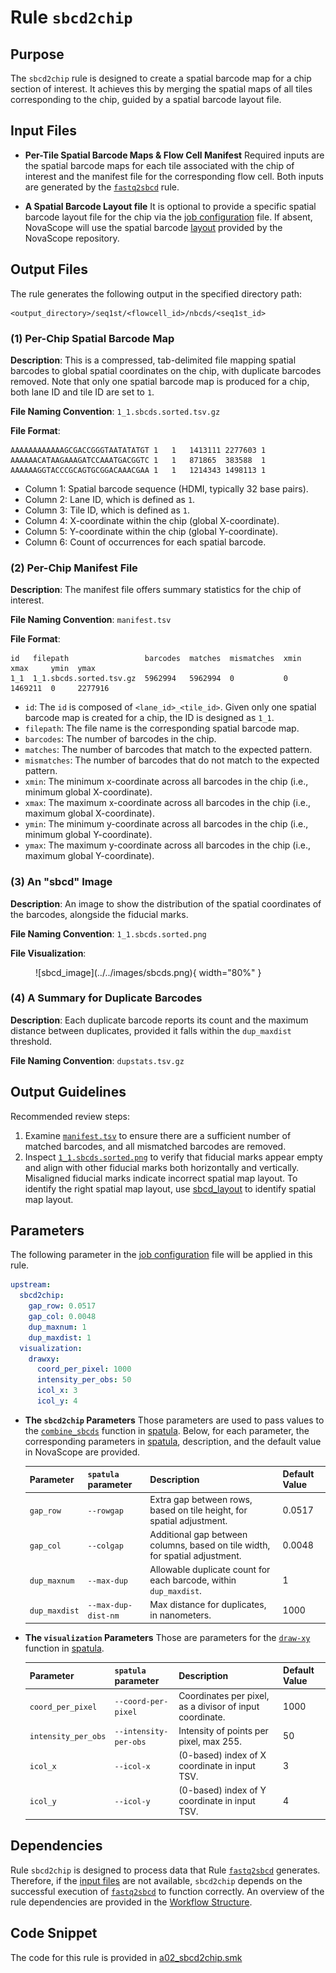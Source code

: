 # Rule `sbcd2chip`

## Purpose
The `sbcd2chip` rule is designed to create a spatial barcode map for a chip section of interest. It achieves this by merging the spatial maps of all tiles corresponding to the chip, guided by a spatial barcode layout file.

## Input Files
* **Per-Tile Spatial Barcode Maps & Flow Cell Manifest**
Required inputs are the spatial barcode maps for each tile associated with the chip of interest and the manifest file for the corresponding flow cell. Both inputs are generated by the [`fastq2sbcd`](./fastq2sbcd.md) rule.

* **A Spatial Barcode Layout file**
It is optional to provide a specific spatial barcode layout file for the chip via the [job configuration](../../basic_usage/job_config.md) file. If absent, NovaScope will use the spatial barcode [layout](https://github.com/seqscope/NovaScope/tree/main/info/assets/layout_per_tile_basis) provided by the NovaScope repository. 


## Output Files
The rule generates the following output in the specified directory path: 
```
<output_directory>/seq1st/<flowcell_id>/nbcds/<seq1st_id>
```

### (1) Per-Chip Spatial Barcode Map

**Description**: This is a compressed, tab-delimited file mapping spatial barcodes to global spatial coordinates on the chip, with duplicate barcodes removed. Note that only one spatial barcode map is produced for a chip, both lane ID and tile ID are set to `1`.

**File Naming Convention**: `1_1.sbcds.sorted.tsv.gz`

**File Format**: 

```
AAAAAAAAAAAAGCGACCGGGTAATATATGT	1	1	1413111	2277603	1
AAAAAACATAAGAAAGATCCAAATGACGGTC	1	1	871865	383588	1
AAAAAAGGTACCCGCAGTGCGGACAAACGAA	1	1	1214343	1498113	1
```

- Column 1: Spatial barcode sequence (HDMI, typically 32 base pairs).
- Column 2: Lane ID, which is defined as `1`.
- Column 3: Tile ID, which is defined as `1`.
- Column 4: X-coordinate within the chip (global X-coordinate).
- Column 5: Y-coordinate within the chip (global Y-coordinate).
- Column 6: Count of occurrences for each spatial barcode.

### (2) Per-Chip Manifest File

**Description**:
The manifest file offers summary statistics for the chip of interest. 

**File Naming Convention**: `manifest.tsv` 

**File Format**: 
```
id   filepath                 barcodes  matches  mismatches  xmin  xmax     ymin  ymax
1_1  1_1.sbcds.sorted.tsv.gz  5962994   5962994  0           0     1469211  0     2277916
```

- `id`: The `id` is composed of `<lane_id>_<tile_id>`. Given only one spatial barcode map is created for a chip, the ID is designed as `1_1`.
- `filepath`: The file name is the corresponding spatial barcode map.
- `barcodes`: The number of barcodes in the chip.
- `matches`: The number of barcodes that match to the expected pattern.
- `mismatches`: The number of barcodes that do not match to the expected pattern.
- `xmin`: The minimum x-coordinate across all barcodes in the chip (i.e., minimum global X-coordinate).
- `xmax`: The maximum x-coordinate across all barcodes in the chip (i.e., maximum global X-coordinate).
- `ymin`: The minimum y-coordinate across all barcodes in the chip (i.e., minimum global Y-coordinate).
- `ymax`: The maximum y-coordinate across all barcodes in the chip (i.e., maximum global Y-coordinate).

### (3) An "sbcd" Image

**Description**:
An image to show the distribution of the spatial coordinates of the barcodes, alongside the fiducial marks.

**File Naming Convention**: `1_1.sbcds.sorted.png` 

**File Visualization**:
<figure markdown="span">
![sbcd_image](../../images/sbcds.png){ width="80%" }
</figure>

### (4) A Summary for Duplicate Barcodes
**Description**: 
Each duplicate barcode reports its count and the maximum distance between duplicates, provided it falls within the `dup_maxdist` threshold.

**File Naming Convention**: `dupstats.tsv.gz`

## Output Guidelines
Recommended review steps:

1. Examine [`manifest.tsv`](#2-per-chip-manifest-file) to ensure there are a sufficient number of matched barcodes, and all mismatched barcodes are removed.
2. Inspect [`1_1.sbcds.sorted.png`](#3-an-sbcd-image) to verify that fiducial marks appear empty and align with other fiducial marks both horizontally and vertically. Misaligned fiducial marks indicate incorrect spatial map layout. To identify the right spatial map layout, use [sbcd_layout](./sbcd_layout.md) to identify spatial map layout.

## Parameters
The following parameter in the [job configuration](../../basic_usage/job_config.md) file will be applied in this rule. 

```yaml
upstream:
  sbcd2chip:
    gap_row: 0.0517
    gap_col: 0.0048
    dup_maxnum: 1
    dup_maxdist: 1
  visualization:
    drawxy:
      coord_per_pixel: 1000
      intensity_per_obs: 50
      icol_x: 3
      icol_y: 4
```

* **The `sbcd2chip` Parameters**
    Those parameters are used to pass values to the [`combine_sbcds`](https://seqscope.github.io/spatula/tools/combine_sbcds/) function in [spatula](https://seqscope.github.io/spatula/). Below, for each parameter, the corresponding parameters in [spatula](https://seqscope.github.io/spatula/), description, and the default value in NovaScope are provided.

    | Parameter     | `spatula` parameter | Description                                                                                   | Default Value |
    |---------------|---------------------|-----------------------------------------------------------------------------------------------|----------------------------|
    | `gap_row`     | `--rowgap`          | Extra gap between rows, based on tile height, for spatial adjustment.                         | 0.0517                     |
    | `gap_col`     | `--colgap`          | Additional gap between columns, based on tile width, for spatial adjustment.                  | 0.0048                     |
    | `dup_maxnum`  | `--max-dup`         | Allowable duplicate count for each barcode, within `dup_maxdist`.                             | 1                          |  
    | `dup_maxdist` | `--max-dup-dist-nm` | Max distance for duplicates, in nanometers.                                                   | 1000                       |

* **The `visualization` Parameters**
    Those are parameters for the [`draw-xy`](https://seqscope.github.io/spatula/tools/draw_xy/) function in [spatula](https://seqscope.github.io/spatula/).

    | Parameter          | `spatula` parameter     | Description                                                                     | Default Value |
    |------------------- |-------------------------|---------------------------------------------------------------------------------|----------------------------|
    | `coord_per_pixel`  | `--coord-per-pixel`     | Coordinates per pixel, as a divisor of input coordinate.                        | 1000                       |
    | `intensity_per_obs`| `--intensity-per-obs`   | Intensity of points per pixel, max 255.                                         | 50                         |
    | `icol_x`           | `--icol-x`              | (0-based) index of X coordinate in input TSV.                                   | 3                          |
    | `icol_y`           | `--icol-y`              | (0-based) index of Y coordinate in input TSV.                                   | 4                          |

## Dependencies
Rule `sbcd2chip` is designed to process data that Rule [`fastq2sbcd`](./fastq2sbcd.md) generates. Therefore, if the [input files](#input-files) are not available, `sbcd2chip` depends on the successful execution of [`fastq2sbcd`](./fastq2sbcd.md) to function correctly. An overview of the rule dependencies are provided in the [Workflow Structure](../../home/workflow_structure.md).

## Code Snippet 
The code for this rule is provided in [a02_sbcd2chip.smk](https://github.com/seqscope/NovaScope/blob/main/rules/a02_sbcd2chip.smk)